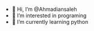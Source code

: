 - 👋 Hi, I’m @Ahmadiansaleh
- 👀 I’m interested in programing
- 🌱 I’m currently learning python
<!---
Ahmadiansaleh/Ahmadiansaleh is a ✨ special ✨ repository because its `README.md` (this file) appears on your GitHub profile.
You can click the Preview link to take a look at your changes.
--->
